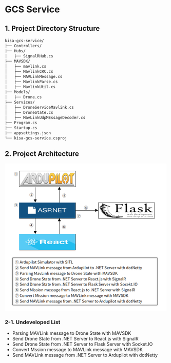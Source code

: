 # GCS Service

## 1. Project Directory Structure

    kisa-gcs-service/
    ├── Controllers/
    ├── Hubs/                   
    │   ├── SignalRHub.cs
    ├── MAVSDK/                   
    │   ├── mavlink.cs
    │   ├── MavlinkCRC.cs
    │   ├── MAVLinkMessage.cs
    │   ├── MavlinkParse.cs
    │   ├── MavlinkUtil.cs
    ├── Models/                 
    │   ├── Drone.cs              
    ├── Services/               
    │   ├── DroneServiceMavlink.cs
    │   ├── DroneState.cs
    │   ├── MavLinkUdpMEssageDecoder.cs
    ├── Program.cs
    ├── Startup.cs
    ├── appsettings.json
    └── kisa-gcs-service.csproj

## 2. Project Architecture
![img.png](img.png)

### 2-1. Undeveloped List
- Parsing MAVLink message to Drone State with MAVSDK
- Send Drone State from .NET Server to React.js with SignalR
- Send Drone State from .NET Server to Flask Server with Socket.IO
- Convert Mssion message to MAVLink message with MAVSDK
- Send MAVLink message from .NET Server to Ardupilot with dotNetty